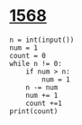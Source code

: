 # [1568](https://www.acmicpc.net/problem/1568)

```
n = int(input())
num = 1
count = 0
while n != 0:
    if num > n:
        num = 1
    n -= num
    num += 1
    count +=1
print(count)
```

